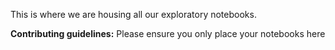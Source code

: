 This is where we are housing all our exploratory notebooks. 

**Contributing guidelines:** Please ensure you only place your notebooks here 
